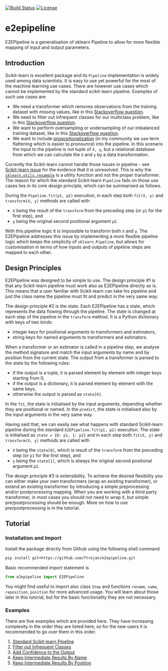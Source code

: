 [![Build Status](https://travis-ci.com/ftrojan/e2epipeline.svg?branch=master)](https://travis-ci.com/ftrojan/e2epipeline)
[![License](https://img.shields.io/badge/License-BSD%202--Clause-orange.svg)](https://opensource.org/licenses/BSD-2-Clause)

# e2epipeline
E2EPipeline is a generalisation of sklearn Pipeline to allow for more flexible mapping of input and output parameters.

## Introduction

Scikit-learn is excellent package and its `Pipeline` implementation is widely used among data scientists. It is easy to use yet powerful for the most of the machine learning use cases. There are however use cases which cannot be implemented by the standard scikit-learn pipeline. Examples of such use cases are:

- We need a transformer which removes observations from the training dataset with missing values, like in this [Stackoverflow question](https://stackoverflow.com/questions/25539311/custom-transformer-for-sklearn-pipeline-that-alters-both-x-and-y).
- We need to filter out infrequent classes for our multiclass problem, like in this [Stackoverflow question](https://stackoverflow.com/questions/55948491/scikitlearn-remove-less-frequent-categorical-classes/55949408).
- We want to perform oversampling or undersampling of our imbalanced training dataset, like in this [Stackoverflow question](https://stackoverflow.com/questions/54118076/how-to-resample-text-imbalanced-groups-in-a-pipeline).
- We want to include [propositionalization](https://link.springer.com/referenceworkentry/10.1007%2F978-0-387-30164-8_680) (in my community we use term flattening which is easier to pronounce) into the pipeline. In this scenario the input to the pipeline is not tuple of `X, y`, but a relational database from which we can calculate the `X` and `y` by a data transformation.

Currently the Scikit-learn cannot handle those issues in pipeline - see [Scikit-learn issue](https://github.com/scikit-learn/scikit-learn/issues/3855) for the evidence that it is unresolved. This is why the [`sklearn.utils.resample`](https://scikit-learn.org/stable/modules/generated/sklearn.utils.resample.html) is a utility function and not the proper transformer.
The reason for which the standard Scikit-learn `Pipeline` fails on those use cases lies in its core design principle, which can be summarised as follows.

During the `Pipeline.fit(p1, p2)` execution, in each step both `fit(X, y)` and `transform(X, y)` methods are called with 
- `X` being the result of the `transform` from the preceding step (or `p1` for the first step), and
- `y` being the original second positional argument `p2`.

With this pipeline logic it is impossible to transform both `X` and `y`.
The E2EPipeline addresses this issue by implementing a more flexible pipeline logic which keeps the simplicity of `sklearn.Pipeline`, but allows for customisation in terms of how inputs and outputs of pipeline steps are mapped to each other.

## Design Principles

E2EPipeline was designed to be simple to use. The design principle #1 is that any Scikit-learn pipeline must work also as E2EPipeline directly as is. This means that a user familiar with Scikit-learn can take his pipeline and just the class name the pipeline must fit and predict in the very same way.

The design principle #2 is the state. Each E2EPipeline has a state, which represents the data flowing through the pipeline. The state is changed at each step of the pipeline in the `transform` method. It is a Python dictionary with keys of two kinds:
- integer keys for positional arguments to transformers and estimators,
- string keys for named arguments to transformers and estimators.

When a transformer or an estimator is called in a pipeline step, we analyse the method signature and match the input arguments by name and by position from the current state. The output from a transformer is parsed to the state by the following rules:
- if the output is a tuple, it is parsed element by element with integer keys starting from 0,
- if the output is a dictionary, it is parsed element by element with the same keys,
- otherwise the output is parsed as `state[0]`.

In the `fit`, the state is initialised by the input arguments, depending whether they are positional or named. In the `predict`, the state is initialised also by the input arguments in the very same way.   

Having said that, we can easily see what happens with standard Scikit-learn pipeline during the standard `E2EPipeline.fit(p1, p2)` execution. The state is initialised as `state = {0: p1, 1: p2}` and in each step both `fit(X, y)` and `transform(X, y)` methods are called with 
- `X` being the `state[0]`, which is result of the `transform` from the preceding step (or `p1` for the first step), and
- `y` being the `state[1]`, which is always the original second positional argument `p2`.

The design principle #3 is extensibility. To achieve the desired flexibility you can either make your own transformers (wrap an existing transformer), or extend an existing transformer by introducing a simple preprocessing and/or postprocessing mapping. When you are working with a third party transformer, in most cases you should not need to wrap it, but simple pre/postprocessing should be enough. More on how to use pre/postprocessing is in the tutorial.

## Tutorial

### Installation and Import

Install the package directly from Github using the following shell command
```bash
pip install git+https://github.com/ftrojan/e2epipeline.git
```

Basic recommended import statement is
```python
from e2epipeline import E2EPipeline
```

You might find useful to import also class `Step` and functions `rename`, `name`, `reposition`, `position` for more advanced usage. You will learn about those later in this tutorial, but for the basic functionality they are not necessary.

### Examples

There are five examples which are provided here. They have increasing complexity in the order they are listed here, so for the new users it is recommended to go over them in this order.

1. [Standard Scikit-learn Pipeline](examples/example1.md)
1. [Filter out Infrequent Classes](examples/example2.md)
1. [Add Confidence to the Output](examples/example3.md)
1. [Keep Intermediate Results By Name](examples/example_rename.md)
1. [Keep Intermediate Results By Position](examples/example_reposition.md)
